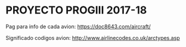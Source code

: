 <h1>PROYECTO PROGIII 2017-18</h1>






Pag para info de cada avion: https://doc8643.com/aircraft/

Significado codigos avion: http://www.airlinecodes.co.uk/arctypes.asp
